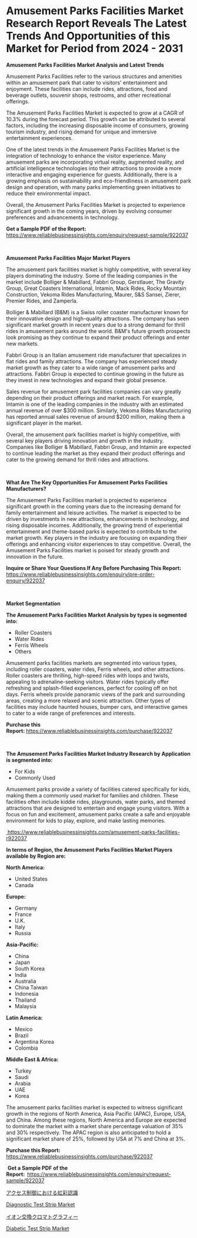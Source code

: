 <p><h1>Amusement Parks Facilities Market Research Report Reveals The Latest Trends And Opportunities of this Market for Period from 2024 - 2031</h1></p><p><strong>Amusement Parks Facilities Market Analysis and Latest Trends</strong></p>
<p><p>Amusement Parks Facilities refer to the various structures and amenities within an amusement park that cater to visitors' entertainment and enjoyment. These facilities can include rides, attractions, food and beverage outlets, souvenir shops, restrooms, and other recreational offerings.</p><p>The Amusement Parks Facilities Market is expected to grow at a CAGR of 10.3% during the forecast period. This growth can be attributed to several factors, including the increasing disposable income of consumers, growing tourism industry, and rising demand for unique and immersive entertainment experiences. </p><p>One of the latest trends in the Amusement Parks Facilities Market is the integration of technology to enhance the visitor experience. Many amusement parks are incorporating virtual reality, augmented reality, and artificial intelligence technologies into their attractions to provide a more interactive and engaging experience for guests. Additionally, there is a growing emphasis on sustainability and eco-friendliness in amusement park design and operation, with many parks implementing green initiatives to reduce their environmental impact.</p><p>Overall, the Amusement Parks Facilities Market is projected to experience significant growth in the coming years, driven by evolving consumer preferences and advancements in technology.</p></p>
<p><strong>Get a Sample PDF of the Report:&nbsp;</strong> <a href="https://www.reliablebusinessinsights.com/enquiry/request-sample/922037">https://www.reliablebusinessinsights.com/enquiry/request-sample/922037</a></p>
<p>&nbsp;</p>
<p><strong>Amusement Parks Facilities Major Market Players</strong></p>
<p><p>The amusement park facilities market is highly competitive, with several key players dominating the industry. Some of the leading companies in the market include Bolliger & Mabillard, Fabbri Group, Gerstlauer, The Gravity Group, Great Coasters International, Intamin, Mack Rides, Rocky Mountain Construction, Vekoma Rides Manufacturing, Maurer, S&S Sansei, Zierer, Premier Rides, and Zamperla.</p><p>Bolliger & Mabillard (B&M) is a Swiss roller coaster manufacturer known for their innovative design and high-quality attractions. The company has seen significant market growth in recent years due to a strong demand for thrill rides in amusement parks around the world. B&M's future growth prospects look promising as they continue to expand their product offerings and enter new markets.</p><p>Fabbri Group is an Italian amusement ride manufacturer that specializes in flat rides and family attractions. The company has experienced steady market growth as they cater to a wide range of amusement parks and attractions. Fabbri Group is expected to continue growing in the future as they invest in new technologies and expand their global presence.</p><p>Sales revenue for amusement park facilities companies can vary greatly depending on their product offerings and market reach. For example, Intamin is one of the leading companies in the industry with an estimated annual revenue of over $300 million. Similarly, Vekoma Rides Manufacturing has reported annual sales revenue of around $200 million, making them a significant player in the market.</p><p>Overall, the amusement park facilities market is highly competitive, with several key players driving innovation and growth in the industry. Companies like Bolliger & Mabillard, Fabbri Group, and Intamin are expected to continue leading the market as they expand their product offerings and cater to the growing demand for thrill rides and attractions.</p></p>
<p>&nbsp;</p>
<p><strong>What Are The Key Opportunities For Amusement Parks Facilities Manufacturers?</strong></p>
<p><p>The Amusement Parks Facilities market is projected to experience significant growth in the coming years due to the increasing demand for family entertainment and leisure activities. The market is expected to be driven by investments in new attractions, enhancements in technology, and rising disposable incomes. Additionally, the growing trend of experiential entertainment and theme-based parks is expected to contribute to the market growth. Key players in the industry are focusing on expanding their offerings and enhancing visitor experiences to stay competitive. Overall, the Amusement Parks Facilities market is poised for steady growth and innovation in the future.</p></p>
<p><strong>Inquire or Share Your Questions If Any Before Purchasing This Report:</strong> <a href="https://www.reliablebusinessinsights.com/enquiry/pre-order-enquiry/922037">https://www.reliablebusinessinsights.com/enquiry/pre-order-enquiry/922037</a></p>
<p>&nbsp;</p>
<p><strong>Market Segmentation</strong></p>
<p><strong>The Amusement Parks Facilities Market Analysis by types is segmented into:</strong></p>
<p><ul><li>Roller Coasters</li><li>Water Rides</li><li>Ferris Wheels</li><li>Others</li></ul></p>
<p><p>Amusement parks facilities markets are segmented into various types, including roller coasters, water rides, Ferris wheels, and other attractions. Roller coasters are thrilling, high-speed rides with loops and twists, appealing to adrenaline-seeking visitors. Water rides typically offer refreshing and splash-filled experiences, perfect for cooling off on hot days. Ferris wheels provide panoramic views of the park and surrounding areas, creating a more relaxed and scenic attraction. Other types of facilities may include haunted houses, bumper cars, and interactive games to cater to a wide range of preferences and interests.</p></p>
<p><strong>Purchase this Report:&nbsp;</strong><a href="https://www.reliablebusinessinsights.com/purchase/922037">https://www.reliablebusinessinsights.com/purchase/922037</a></p>
<p>&nbsp;</p>
<p><strong>The Amusement Parks Facilities Market Industry Research by Application is segmented into:</strong></p>
<p><ul><li>For Kids</li><li>Commonly Used</li></ul></p>
<p><p>Amusement parks provide a variety of facilities catered specifically for kids, making them a commonly used market for families and children. These facilities often include kiddie rides, playgrounds, water parks, and themed attractions that are designed to entertain and engage young visitors. With a focus on fun and excitement, amusement parks create a safe and enjoyable environment for kids to play, explore, and make lasting memories.</p></p>
<p><a href="https://www.reliablebusinessinsights.com/amusement-parks-facilities-r922037">&nbsp;https://www.reliablebusinessinsights.com/amusement-parks-facilities-r922037</a></p>
<p><strong>In terms of Region, the Amusement Parks Facilities Market Players available by Region are:</strong></p>
<p>
    <p> <strong> North America: </strong>
        <ul>
            <li>United States</li>
            <li>Canada</li>
        </ul>
        </p> 
    <p> <strong> Europe: </strong>
        <ul>
            <li>Germany</li>
            <li>France</li>
            <li>U.K.</li>
            <li>Italy</li>
            <li>Russia</li>
        </ul>
        </p> 
    <p> <strong> Asia-Pacific: </strong>
        <ul>
            <li>China</li>
            <li>Japan</li>
            <li>South Korea</li>
            <li>India</li>
            <li>Australia</li>
            <li>China Taiwan</li>
            <li>Indonesia</li>
            <li>Thailand</li>
            <li>Malaysia</li>
        </ul>
        </p> 
    <p> <strong> Latin America: </strong>
        <ul>
            <li>Mexico</li>
            <li>Brazil</li>
            <li>Argentina Korea</li>
            <li>Colombia</li>
        </ul>
        </p> 
    <p> <strong> Middle East & Africa: </strong>
        <ul>
            <li>Turkey</li>
            <li>Saudi</li>
            <li>Arabia</li>
            <li>UAE</li>
            <li>Korea</li>
        </ul>
    </p>
    </p>
<p><p>The amusement parks facilities market is expected to witness significant growth in the regions of North America, Asia Pacific (APAC), Europe, USA, and China. Among these regions, North America and Europe are expected to dominate the market with a market share percentage valuation of 35% and 30% respectively. The APAC region is also anticipated to hold a significant market share of 25%, followed by USA at 7% and China at 3%.</p></p>
<p><strong>Purchase this Report: </strong><a href="https://www.reliablebusinessinsights.com/purchase/922037">https://www.reliablebusinessinsights.com/purchase/922037</a></p>
<p>&nbsp;<strong>Get a Sample PDF of the Report:&nbsp;&nbsp;</strong><a href="https://www.reliablebusinessinsights.com/enquiry/request-sample/922037">https://www.reliablebusinessinsights.com/enquiry/request-sample/922037</a></p>
<p><strong></strong></p>
<p><p><a href="https://github.com/RodHoppe07/Market-Research-Report-List-2/blob/main/9921931173953.md">アクセス制御における虹彩認識</a></p><p><a href="https://github.com/RoccoManning/Market-Research-Report-List-5/blob/main/diagnostic-test-strip-market.md">Diagnostic Test Strip Market</a></p><p><a href="https://github.com/laurenreichert/Market-Research-Report-List-2/blob/main/3573706173952.md">イオン交換クロマトグラフィー</a></p><p><a href="https://github.com/mateobossinovero/Market-Research-Report-List-1/blob/main/diabetic-test-strip-market.md">Diabetic Test Strip Market</a></p></p>